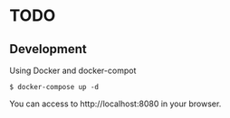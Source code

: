 # TODO

## Development
Using Docker and docker-compot

```
$ docker-compose up -d
```

You can access to http://localhost:8080 in your browser.

